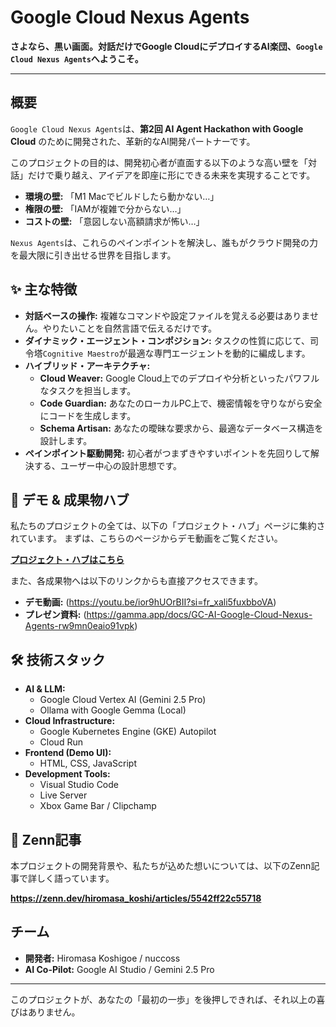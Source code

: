 # Google Cloud Nexus Agents

**さよなら、黒い画面。対話だけでGoogle CloudにデプロイするAI楽団、`Google Cloud Nexus Agents`へようこそ。**

---

## 概要

`Google Cloud Nexus Agents`は、**第2回 AI Agent Hackathon with Google Cloud** のために開発された、革新的なAI開発パートナーです。

このプロジェクトの目的は、開発初心者が直面する以下のような高い壁を「対話」だけで乗り越え、アイデアを即座に形にできる未来を実現することです。

-   **環境の壁:** 「M1 Macでビルドしたら動かない…」
-   **権限の壁:** 「IAMが複雑で分からない…」
-   **コストの壁:** 「意図しない高額請求が怖い…」

`Nexus Agents`は、これらのペインポイントを解決し、誰もがクラウド開発の力を最大限に引き出せる世界を目指します。

## ✨ 主な特徴

-   **対話ベースの操作:** 複雑なコマンドや設定ファイルを覚える必要はありません。やりたいことを自然言語で伝えるだけです。
-   **ダイナミック・エージェント・コンポジション:** タスクの性質に応じて、司令塔`Cognitive Maestro`が最適な専門エージェントを動的に編成します。
-   **ハイブリッド・アーキテクチャ:**
    -   **Cloud Weaver:** Google Cloud上でのデプロイや分析といったパワフルなタスクを担当します。
    -   **Code Guardian:** あなたのローカルPC上で、機密情報を守りながら安全にコードを生成します。
    -   **Schema Artisan:** あなたの曖昧な要求から、最適なデータベース構造を設計します。
-   **ペインポイント駆動開発:** 初心者がつまずきやすいポイントを先回りして解決する、ユーザー中心の設計思想です。

## 🚀 デモ & 成果物ハブ

私たちのプロジェクトの全ては、以下の「プロジェクト・ハブ」ページに集約されています。
まずは、こちらのページからデモ動画をご覧ください。

**[プロジェクト・ハブはこちら](https://Feb-28.github.io/gc-developer-agent/)**

また、各成果物へは以下のリンクからも直接アクセスできます。

- **デモ動画:** (https://youtu.be/ior9hUOrBII?si=fr_xali5fuxbboVA)
- **プレゼン資料:** (https://gamma.app/docs/GC-AI-Google-Cloud-Nexus-Agents-rw9mn0eaio91vpk)

## 🛠️ 技術スタック

-   **AI & LLM:**
    -   Google Cloud Vertex AI (Gemini 2.5 Pro)
    -   Ollama with Google Gemma (Local)
-   **Cloud Infrastructure:**
    -   Google Kubernetes Engine (GKE) Autopilot
    -   Cloud Run
-   **Frontend (Demo UI):**
    -   HTML, CSS, JavaScript
-   **Development Tools:**
    -   Visual Studio Code
    -   Live Server
    -   Xbox Game Bar / Clipchamp

## 📖 Zenn記事

本プロジェクトの開発背景や、私たちが込めた想いについては、以下のZenn記事で詳しく語っています。

**https://zenn.dev/hiromasa_koshi/articles/5542ff22c55718**

## チーム

-   **開発者:** Hiromasa Koshigoe / nuccoss
-   **AI Co-Pilot:** Google AI Studio / Gemini 2.5 Pro

---

このプロジェクトが、あなたの「最初の一歩」を後押しできれば、それ以上の喜びはありません。
